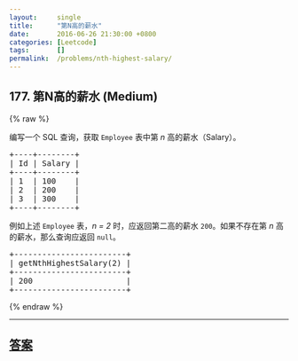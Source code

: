 ```yaml
---
layout:     single
title:      "第N高的薪水"
date:       2016-06-26 21:30:00 +0800
categories: [Leetcode]
tags:       []
permalink:  /problems/nth-highest-salary/
---
```


## 177. 第N高的薪水 (Medium)

{% raw %}

<p>编写一个 SQL 查询，获取 <code>Employee</code> 表中第&nbsp;<em>n&nbsp;</em>高的薪水（Salary）。</p>

<pre>+----+--------+
| Id | Salary |
+----+--------+
| 1  | 100    |
| 2  | 200    |
| 3  | 300    |
+----+--------+
</pre>

<p>例如上述&nbsp;<code>Employee</code>&nbsp;表，<em>n = 2&nbsp;</em>时，应返回第二高的薪水&nbsp;<code>200</code>。如果不存在第&nbsp;<em>n&nbsp;</em>高的薪水，那么查询应返回&nbsp;<code>null</code>。</p>

<pre>+------------------------+
| getNthHighestSalary(2) |
+------------------------+
| 200                    |
+------------------------+
</pre>

{% endraw %}

---

## [答案](https://github.com/openset/leetcode/tree/master/problems/nth-highest-salary)
